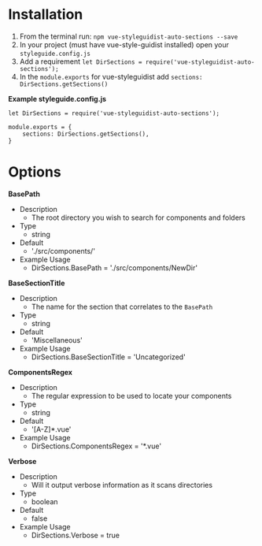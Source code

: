 # Installation
1. From the terminal run: `npm vue-styleguidist-auto-sections --save`
2. In your project (must have vue-style-guidist installed) open your `styleguide.config.js`
3. Add a requirement `let DirSections = require('vue-styleguidist-auto-sections');`
4. In the `module.exports` for vue-styleguidist add `sections: DirSections.getSections()`

**Example styleguide.config.js**
```
let DirSections = require('vue-styleguidist-auto-sections');

module.exports = {
    sections: DirSections.getSections(),
}
```

# Options

**BasePath**  
- Description
  * The root directory you wish to search for components and folders
- Type
  * string
- Default 
  * './src/components/'
- Example Usage
  * DirSections.BasePath = './src/components/NewDir'

**BaseSectionTitle**  
- Description
  * The name for the section that correlates to the `BasePath`
- Type
  * string
- Default 
  * 'Miscellaneous'
- Example Usage
  * DirSections.BaseSectionTitle = 'Uncategorized'

**ComponentsRegex**  
- Description
  * The regular expression to be used to locate your components
- Type
  * string
- Default 
  * '[A-Z]*.vue'
- Example Usage
  * DirSections.ComponentsRegex = '*.vue'

**Verbose**  
- Description
  * Will it output verbose information as it scans directories
- Type
  * boolean
- Default 
  * false
- Example Usage
  * DirSections.Verbose = true
